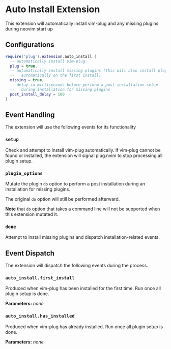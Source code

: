 # Auto Install Extension

This extension will automatically install vim-plug and any missing plugins
during neovim start up

## Configurations

```lua
require('plug').extension.auto_install {
  -- automatically install vim-plug
  plug = true,
  -- automatically install missing plugins (this will also install plugins
  --   automatically on the first install)
  missing = true,
  -- delay in milliseconds before perform a post installation setup
  --   during installation for missing plugins
  post_install_delay = 100
}
```

## Event Handling

The extension will use the following events for its functionality

### `setup`

Check and attempt to install vim-plug automatically. If vim-plug cannot be
found or installed, the extension will signal plug.nvim to stop processing
all plugin setup.

### `plugin_options`

Mutate the plugin `do` option to perform a post installation during an
installation for missing plugins.

The original `do` option will still be performed afterward.

**Note** that `do` option that takes a command line will not be supported
when this extension mutated it.

### `done`

Attempt to install missing plugins and dispatch installation-related events.

## Event Dispatch

The extension will dispatch the following events during the process.

### `auto_install.first_install`

Produced when vim-plug has been installed for the first time. Run once all
plugin setup is done.

**Parameters:** _none_

### `auto_install.has_installed`

Produced when vim-plug has already installed. Run once all plugin setup is
done.

**Parameters:** _none_
